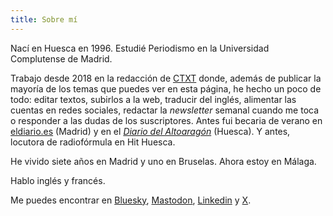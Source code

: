 ```yaml
---
title: Sobre mí
---
```


Nací en Huesca en 1996. Estudié Periodismo en la Universidad Complutense de Madrid. 

Trabajo desde 2018 en la redacción de [CTXT](https://ctxt.es/) donde, además de publicar la mayoría de los temas que puedes ver en esta página, he hecho un poco de todo: editar textos, subirlos a la web, traducir del inglés, alimentar las cuentas en redes sociales, redactar la _newsletter_ semanal cuando me toca o responder a las dudas de los suscriptores. Antes fui becaria de verano en [eldiario.es](https://www.eldiario.es/) (Madrid) y en el [_Diario del Altoaragón_](https://www.diariodelaltoaragon.es/) (Huesca). Y antes, locutora de radiofórmula en Hit Huesca.

He vivido siete años en Madrid y uno en Bruselas. Ahora estoy en Málaga.

Hablo inglés y francés. 

Me puedes encontrar en [Bluesky](https://bsky.app/profile/elenadesus.bsky.social), [Mastodon](https://mastodon.world/@elenadesus), [Linkedin](https://es.linkedin.com/in/elena-de-sus-gobantes-43410bba) y [X](https://twitter.com/elena_sg). 
